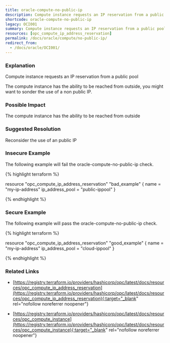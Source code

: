 ```yaml
---
title: oracle-compute-no-public-ip
description: Compute instance requests an IP reservation from a public pool
shortcode: oracle-compute-no-public-ip
legacy: OCI001
summary: Compute instance requests an IP reservation from a public pool 
resources: [opc_compute_ip_address_reservation] 
permalink: /docs/oracle/compute/no-public-ip/
redirect_from: 
  - /docs/oracle/OCI001/
---
```


### Explanation


Compute instance requests an IP reservation from a public pool

The compute instance has the ability to be reached from outside, you might want to sonder the use of a non public IP.


### Possible Impact
The compute instance has the ability to be reached from outside

### Suggested Resolution
Reconsider the use of an public IP


### Insecure Example

The following example will fail the oracle-compute-no-public-ip check.

{% highlight terraform %}

resource "opc_compute_ip_address_reservation" "bad_example" {
	name            = "my-ip-address"
	ip_address_pool = "public-ippool"
  }

{% endhighlight %}



### Secure Example

The following example will pass the oracle-compute-no-public-ip check.

{% highlight terraform %}

resource "opc_compute_ip_address_reservation" "good_example" {
	name            = "my-ip-address"
	ip_address_pool = "cloud-ippool"
  }

{% endhighlight %}



### Related Links


- [https://registry.terraform.io/providers/hashicorp/opc/latest/docs/resources/opc_compute_ip_address_reservation](https://registry.terraform.io/providers/hashicorp/opc/latest/docs/resources/opc_compute_ip_address_reservation){:target="_blank" rel="nofollow noreferrer noopener"}

- [https://registry.terraform.io/providers/hashicorp/opc/latest/docs/resources/opc_compute_instance](https://registry.terraform.io/providers/hashicorp/opc/latest/docs/resources/opc_compute_instance){:target="_blank" rel="nofollow noreferrer noopener"}



